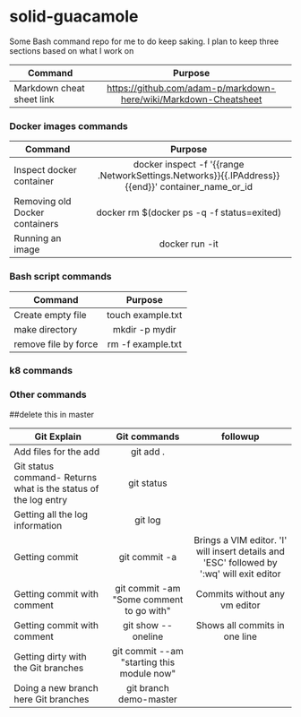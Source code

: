 # solid-guacamole
Some Bash command repo for me to do keep saking. I plan to keep three sections based on what I work on

| Command        | Purpose      | 
   | ------------- |:-------------:|
   |Markdown cheat sheet link    | https://github.com/adam-p/markdown-here/wiki/Markdown-Cheatsheet |
   
   
 
  ### Docker images commands
  
 | Command        | Purpose      | 
   | ------------- |:-------------:|
   |Inspect docker container    | docker inspect -f '{{range .NetworkSettings.Networks}}{{.IPAddress}}{{end}}' container_name_or_id | 
   |Removing old Docker containers    | docker rm $(docker ps -q -f status=exited) |
   |Running an image    | docker run -it <image-name>  |
   

   ### Bash script commands
   
   | Command        | Purpose      | 
   | ------------- |:-------------:|
   |Create empty file     | touch example.txt | 
   | make directory     | mkdir -p mydir      |  
   |remove file by force    | rm -f example.txt      |  
   
   
   ### k8 commands
   ### Other commands
   ##delete this in master
   
     
   | Git Explain        | Git commands | followup |
   | ------------- |:-------------:| :-------------: |
   |Add files for the add    | git add . | |
   |Git status command- Returns what is the status of the log entry  | git status |
   |Getting all the log information | git log |
   |Getting commit | git commit -a |Brings a VIM editor. 'I' will insert details and 'ESC' followed by ':wq' will exit editor|
   |Getting commit with comment | git commit -am "Some comment to go with" |Commits without any vm editor|
   |Getting commit with comment | git show --oneline  |Shows all commits in one line|
   |Getting dirty with the Git branches | git commit --am "starting this module now" |
   |Doing a new branch here Git branches | git branch demo-master |